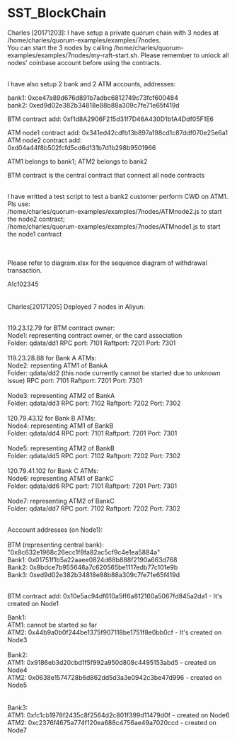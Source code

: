 # SST_BlockChain

Charles [20171203]: I have setup a private quorum chain with 3 nodes at /home/charles/quorum-examples/examples/7nodes. <br>
You can start the 3 nodes by calling /home/charles/quorum-examples/examples/7nodes/my-raft-start.sh. Please remember to unlock all nodes' coinbase account before using the contracts.
<br><br>

I have also setup 2 bank and 2 ATM accounts, addresses:<br>


bank1: 0xce47a89d676d891b7adbc6812749c73fcf600484<br>
bank2: 0xed9d02e382b34818e88b88a309c7fe71e65f419d<br>

BTM contract add: 0xf1d8A2906F215d31f7D46A430D1b1A4Ddf05F1E6<br>

ATM node1 contract add: 0x341ed42cdfb13b897a198cd1c87ddf070e25e6a1<br>
ATM node2 contract add: 0xd04a44f8b502fcfd5cd6d131b7d1b298b9501966<br>



ATM1 belongs to bank1; ATM2 belongs to bank2<br>



BTM contract is the central contract that connect all node contracts<br><br>

I have writted a test script to test a bank2 customer perform CWD on ATM1. Pls use:<br>
/home/charles/quorum-examples/examples/7nodes/ATMnode2.js to start the node2 contract;<br>
/home/charles/quorum-examples/examples/7nodes/ATMnode1.js to start the node1 contract<br>
<br><br>

Please refer to diagram.xlsx for the sequence diagram of withdrawal transaction.

A!c102345
<br><br><br>
Charles[20171205] Deployed 7 nodes in Aliyun:<br><br>

119.23.12.79 for BTM contract owner:<br>
Node1: representing contract owner, or the card association<br>
Folder: qdata/dd1
RPC port: 7101
Raftport: 7201
Port: 7301
<br><br>
119.23.28.88 for Bank A ATMs:<br>
Node2: repsenting ATM1 of BankA<br>
Folder: qdata/dd2 (this node currently cannot be started due to unknown issue)
RPC port: 7101
Raftport: 7201
Port: 7301
<br><br>
Node3: representing ATM2 of BankA<br>
Folder: qdata/dd3
RPC port: 7102
Raftport: 7202
Port: 7302
<br><br>
120.79.43.12 for Bank B ATMs:<br>
Node4: representing ATM1 of BankB<br>
Folder: qdata/dd4
RPC port: 7101
Raftport: 7201
Port: 7301
<br><br>
Node5: representing ATM2 of BankB<br>
Folder: qdata/dd5
RPC port: 7102
Raftport: 7202
Port: 7302
<br><br>
120.79.41.102 for Bank C ATMs:<br>
Node6: representing ATM1 of BankC<br>
Folder: qdata/dd6
RPC port: 7101
Raftport: 7201
Port: 7301
<br><br>
Node7: representing ATM2 of BankC<br>
Folder: qdata/dd7
RPC port: 7102
Raftport: 7202
Port: 7302
<br><br>

Acccount addresses (on Node1):<br><br>
BTM (representing central bank): "0x8c632e1968c26ecc1f8fa82ac5cf9c4e1ea5884a"<br>
Bank1: 0x01751f1b5a22aaee0824d68b888f2190a663d768<br>
Bank2: 0x8bdce7b955646a7c620565be1117edb77c101e9b<br>
Bank3: 0xed9d02e382b34818e88b88a309c7fe71e65f419d
<br><br>

BTM contract add: 0x10e5ac94df610a5ff6a812160a5067fd845a2da1 - It's created on Node1
<br>

Bank1:<br>
ATM1: cannot be started so far<br>
ATM2: 0x44b9a0b0f244be1375f907118be1751f8e0bb0cf - It's created on Node3<br>
<br>
Bank2:<br>
ATM1: 0x9186eb3d20cbd1f5f992a950d808c4495153abd5 - created on Node4<br>
ATM2: 0x0638e1574728b6d862dd5d3a3e0942c3be47d996 - created on Node5<br>
<br><br>
Bank3:<br>
ATM1: 0xfc1cb1978f2435c8f2564d2c801f399d11479d0f - created on Node6<br>
ATM2: 0xc2376f4675a774f120ea688c4756ae49a7020ccd - created on Node7<br>
<br>



